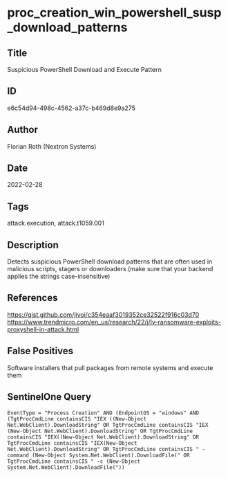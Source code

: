 # proc_creation_win_powershell_susp_download_patterns

## Title
Suspicious PowerShell Download and Execute Pattern

## ID
e6c54d94-498c-4562-a37c-b469d8e9a275

## Author
Florian Roth (Nextron Systems)

## Date
2022-02-28

## Tags
attack.execution, attack.t1059.001

## Description
Detects suspicious PowerShell download patterns that are often used in malicious scripts, stagers or downloaders (make sure that your backend applies the strings case-insensitive)

## References
https://gist.github.com/jivoi/c354eaaf3019352ce32522f916c03d70
https://www.trendmicro.com/en_us/research/22/j/lv-ransomware-exploits-proxyshell-in-attack.html

## False Positives
Software installers that pull packages from remote systems and execute them

## SentinelOne Query
```
EventType = "Process Creation" AND (EndpointOS = "windows" AND (TgtProcCmdLine containsCIS "IEX ((New-Object Net.WebClient).DownloadString" OR TgtProcCmdLine containsCIS "IEX (New-Object Net.WebClient).DownloadString" OR TgtProcCmdLine containsCIS "IEX((New-Object Net.WebClient).DownloadString" OR TgtProcCmdLine containsCIS "IEX(New-Object Net.WebClient).DownloadString" OR TgtProcCmdLine containsCIS " -command (New-Object System.Net.WebClient).DownloadFile(" OR TgtProcCmdLine containsCIS " -c (New-Object System.Net.WebClient).DownloadFile("))

```